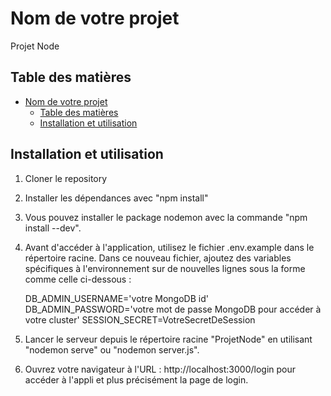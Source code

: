 # Nom de votre projet

Projet Node

## Table des matières

- [Nom de votre projet](#nom-de-votre-projet)
  - [Table des matières](#table-des-matières)
  - [Installation et utilisation](#installation-et-utilisation)

## Installation et utilisation

1. Cloner le repository
2. Installer les dépendances avec "npm install"
3. Vous pouvez installer le package nodemon avec la commande  "npm install --dev".
4. Avant d'accéder à l'application, utilisez le fichier .env.example dans le répertoire racine.
  Dans ce nouveau fichier, ajoutez des variables spécifiques à l'environnement sur de nouvelles lignes sous la forme comme celle ci-dessous :

    DB_ADMIN_USERNAME='votre MongoDB id'
    DB_ADMIN_PASSWORD='votre mot de passe MongoDB pour accéder à votre cluster'
    SESSION_SECRET=VotreSecretDeSession
    
5. Lancer le serveur depuis le répertoire racine "ProjetNode" en utilisant "nodemon serve" ou "nodemon server.js".
6. Ouvrez votre navigateur à l'URL : http://localhost:3000/login pour accéder à l'appli et plus précisément la page de login.
